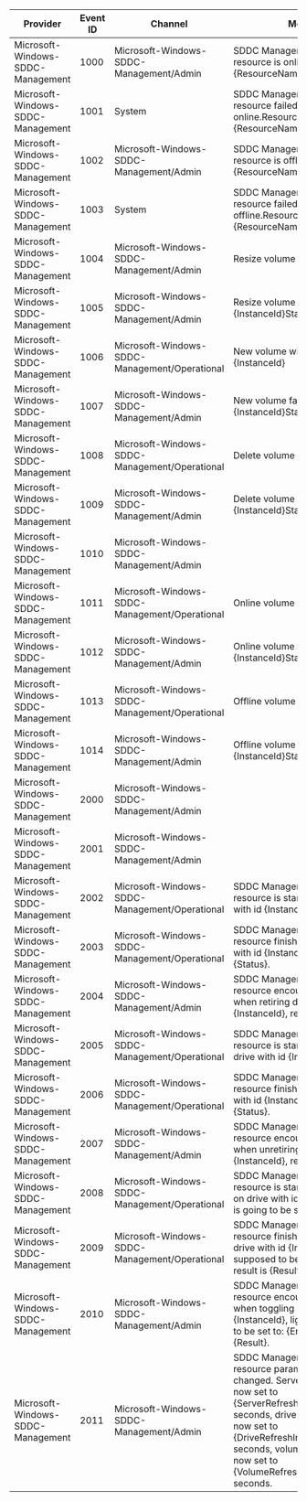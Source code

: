 Provider                           |  Event ID  |  Channel                                        |  Message
-----------------------------------|------------|-------------------------------------------------|---------------------------------------------------------------------------------------------------------------------------------------------------------------------------------------------------------------------------------------------------------------------------------------------------------
Microsoft-Windows-SDDC-Management  |  1000      |  Microsoft-Windows-SDDC-Management/Admin        |  SDDC Management cluster resource is online.Resource: {ResourceName}
Microsoft-Windows-SDDC-Management  |  1001      |  System                                         |  SDDC Management cluster resource failed to come online.Resource: {ResourceName}Status: {Status}
Microsoft-Windows-SDDC-Management  |  1002      |  Microsoft-Windows-SDDC-Management/Admin        |  SDDC Management cluster resource is offline.Resource: {ResourceName}
Microsoft-Windows-SDDC-Management  |  1003      |  System                                         |  SDDC Management cluster resource failed to go offline.Resource: {ResourceName}Status: {Status}
Microsoft-Windows-SDDC-Management  |  1004      |  Microsoft-Windows-SDDC-Management/Admin        |  Resize volume with Id: {InstanceId}
Microsoft-Windows-SDDC-Management  |  1005      |  Microsoft-Windows-SDDC-Management/Admin        |  Resize volume failed.Volume id: {InstanceId}Status: {Status}
Microsoft-Windows-SDDC-Management  |  1006      |  Microsoft-Windows-SDDC-Management/Operational  |  New volume with Name: {InstanceId}
Microsoft-Windows-SDDC-Management  |  1007      |  Microsoft-Windows-SDDC-Management/Admin        |  New volume failed.Volume name: {InstanceId}Status: {Status}
Microsoft-Windows-SDDC-Management  |  1008      |  Microsoft-Windows-SDDC-Management/Operational  |  Delete volume with Id: {InstanceId}
Microsoft-Windows-SDDC-Management  |  1009      |  Microsoft-Windows-SDDC-Management/Admin        |  Delete volume failed.Volume Id: {InstanceId}Status: {Status}
Microsoft-Windows-SDDC-Management  |  1010      |  Microsoft-Windows-SDDC-Management/Admin        |
Microsoft-Windows-SDDC-Management  |  1011      |  Microsoft-Windows-SDDC-Management/Operational  |  Online volume with Id: {InstanceId}
Microsoft-Windows-SDDC-Management  |  1012      |  Microsoft-Windows-SDDC-Management/Admin        |  Online volume failed.Volume Id: {InstanceId}Status: {Status}
Microsoft-Windows-SDDC-Management  |  1013      |  Microsoft-Windows-SDDC-Management/Operational  |  Offline volume with Id: {InstanceId}
Microsoft-Windows-SDDC-Management  |  1014      |  Microsoft-Windows-SDDC-Management/Admin        |  Offline volume failed.Volume Id: {InstanceId}Status: {Status}
Microsoft-Windows-SDDC-Management  |  2000      |  Microsoft-Windows-SDDC-Management/Admin        |
Microsoft-Windows-SDDC-Management  |  2001      |  Microsoft-Windows-SDDC-Management/Admin        |
Microsoft-Windows-SDDC-Management  |  2002      |  Microsoft-Windows-SDDC-Management/Operational  |  SDDC Management cluster resource is starting to retire drive with id {InstanceId}.
Microsoft-Windows-SDDC-Management  |  2003      |  Microsoft-Windows-SDDC-Management/Operational  |  SDDC Management cluster resource finished retiring drive with id {InstanceId}, result is {Status}.
Microsoft-Windows-SDDC-Management  |  2004      |  Microsoft-Windows-SDDC-Management/Admin        |  SDDC Management cluster resource encountered failure when retiring drive with id {InstanceId}, result is {Status}.
Microsoft-Windows-SDDC-Management  |  2005      |  Microsoft-Windows-SDDC-Management/Operational  |  SDDC Management cluster resource is starting to unretire drive with id {InstanceId}.
Microsoft-Windows-SDDC-Management  |  2006      |  Microsoft-Windows-SDDC-Management/Operational  |  SDDC Management cluster resource finished unretiring drive with id {InstanceId}, result is {Status}.
Microsoft-Windows-SDDC-Management  |  2007      |  Microsoft-Windows-SDDC-Management/Admin        |  SDDC Management cluster resource encountered failure when unretiring drive with id {InstanceId}, result is {Status}.
Microsoft-Windows-SDDC-Management  |  2008      |  Microsoft-Windows-SDDC-Management/Operational  |  SDDC Management cluster resource is starting to toggle light on drive with id {InstanceId}, light is going to be set to: {Enable}.
Microsoft-Windows-SDDC-Management  |  2009      |  Microsoft-Windows-SDDC-Management/Operational  |  SDDC Management cluster resource finished toggling light on drive with id {InstanceId}, light is supposed to be set to: {Enable}, result is {Result}.
Microsoft-Windows-SDDC-Management  |  2010      |  Microsoft-Windows-SDDC-Management/Admin        |  SDDC Management cluster resource encountered failure when toggling light on drive with id {InstanceId}, light was supposed to be set to: {Enable}, result is {Result}.
Microsoft-Windows-SDDC-Management  |  2011      |  Microsoft-Windows-SDDC-Management/Admin        |  SDDC Management cluster resource parameters have changed. Server refresh interval is now set to {ServerRefreshIntervalInSeconds} seconds, drive refresh interval is now set to {DriveRefreshIntervalInSeconds} seconds, volume refresh interval is now set to {VolumeRefreshIntervalInSeconds} seconds.